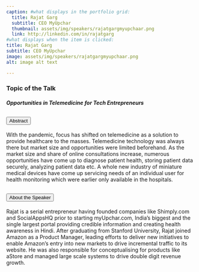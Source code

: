 ```yaml
---
caption: #what displays in the portfolio grid:
  title: Rajat Garg
  subtitle: CEO MyUpchar
  thumbnail: assets/img/speakers/rajatgargmyupchaar.png
  link: http://linkedin.com/in/rajatgarg
#what displays when the item is clicked:
title: Rajat Garg
subtitle: CEO MyUpchar
image: assets/img/speakers/rajatgargmyupchaar.png
alt: image alt text

---
```

### Topic of the Talk
##### Opportunities in Telemedicine for Tech Entrepreneurs

<div class="accordion text-left" id="accordionExample4">
  <div class="card">
    <div class="card-header" id="headingTwo">
      <h2 class="mb-0">
        <button class="btn btn-link collapsed" type="button" data-toggle="collapse" data-target="#CollapseSix" aria-expanded="false" aria-controls="CollapseSix">
        Abstract
        </button>
      </h2>
    </div>
    <div id="CollapseSix" class="collapse" aria-labelledby="headingTwo" data-parent="#accordionExample">
      <div class="card-body">
With the pandemic, focus has shifted on telemedicine as a solution to provide healthcare to the masses. Telemedicine technology was always there but market size and opportunities were limited beforehand. As the market size and share of online consultations increase, numerous opportunities have come up to diagnose patient health, storing patient data securely, analyzing patient data etc. A whole new industry of miniature medical devices have come up servicing needs of an individual user for health monitoring which were earlier only available in the hospitals.       </div>
    </div>
  </div>

  <div class="card">
    <div class="card-header" id="headingThree">
      <h2 class="mb-0">
        <button class="btn btn-link collapsed" type="button" data-toggle="collapse" data-target="#Collapseeight" aria-expanded="false" aria-controls="Collapseeight">
          About the Speaker
        </button>
      </h2>
    </div>
    <div id="Collapseeight" class="collapse" aria-labelledby="headingThree" data-parent="#accordionExample">
      <div class="card-body">
      Rajat is a serial entrepreneur having founded companies
      like Shimply.com and SocialAppsHQ prior to starting
      myUpchar.com, India’s biggest and the single largest portal
      providing credible information and creating health
      awareness in Hindi. After graduating from Stanford
      University, Rajat joined Amazon as a Product Manager,
      leading efforts to deliver new initiatives to enable
      Amazon’s entry into new markets to drive incremental
      traffic to its website. He was also responsible for conceptualising for products like
      aStore and managed large scale systems to drive double digit revenue growth.         </div>
    </div>
  </div>
